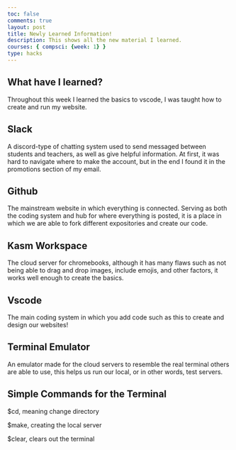 ```yaml
---
toc: false
comments: true
layout: post
title: Newly Learned Information!
description: This shows all the new material I learned.
courses: { compsci: {week: 1} }
type: hacks
---
```


## What have I learned?
Throughout this week I learned the basics to vscode, I was taught how to create and run my website.

## Slack
A discord-type of chatting system used to send messaged between students and teachers, as well as give helpful information. At first, it was hard to navigate where to make the account, but in the end I found it in the promotions section of my email.

## Github
The mainstream website in which everything is connected. Serving as both the coding system and hub for where everything is posted, it is a place in which we are able to fork different expositories and create our code.

## Kasm Workspace
The cloud server for chromebooks, although it has many flaws such as not being able to drag and drop images, include emojis, and other factors, it works well enough to create the basics.

## Vscode
The main coding system in which you add code such as this to create and design our websites!

## Terminal Emulator
An emulator made for the cloud servers to resemble the real terminal others are able to use, this helps us run our local, or in other words, test servers.

## Simple Commands for the Terminal
$cd, meaning change directory

$make, creating the local server

$clear, clears out the terminal